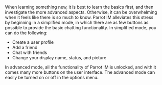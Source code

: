When learning something new, it is best to learn the basics first, and then investigate the more advanced aspects. Otherwise, it can be overwhelming when it feels like there is so much to know. Parrot IM alleviates this stress by beginning in a simplified mode, in which there are as few buttons as possible to provide the basic chatting functionality. In simplified mode, you can do the following:
  * Create a user profile
  * Add a friend
  * Chat with friends
  * Change your display name, status, and picture

In advanced mode, all the functionality of Parrot IM is unlocked, and with it comes many more buttons on the user interface. The advanced mode can easily be turned on or off in the options menu.